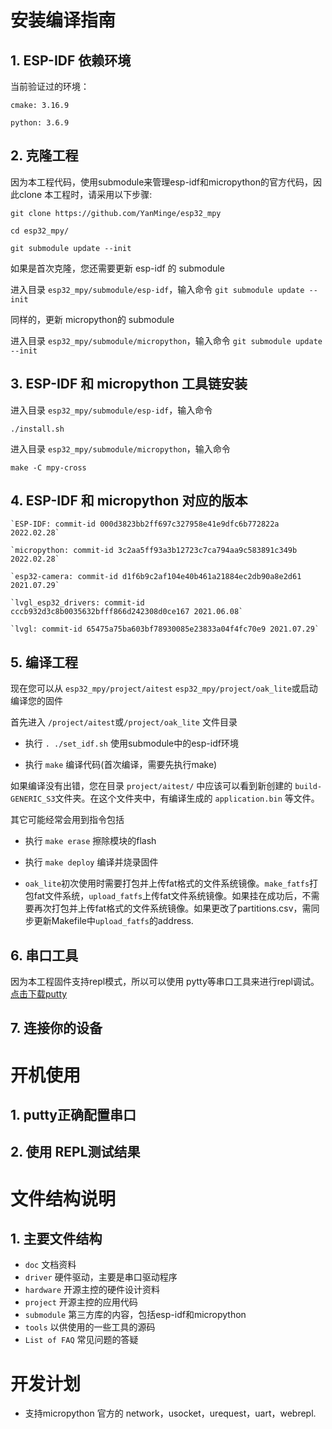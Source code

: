 # 安装编译指南 #

## 1. ESP-IDF 依赖环境 ##
   当前验证过的环境：

   `cmake: 3.16.9`

   `python: 3.6.9`

## 2. 克隆工程 ##

   因为本工程代码，使用submodule来管理esp-idf和micropython的官方代码，因此clone 本工程时，请采用以下步骤:

   `git clone https://github.com/YanMinge/esp32_mpy`

   `cd esp32_mpy/`

   `git submodule update --init`

   如果是首次克隆，您还需要更新 esp-idf 的 submodule

   进入目录 `esp32_mpy/submodule/esp-idf`，输入命令
   `git submodule update --init`

   同样的，更新 micropython的 submodule
  
   进入目录 `esp32_mpy/submodule/micropython`，输入命令
   `git submodule update --init`
   
## 3. ESP-IDF 和 micropython 工具链安装 ##

   进入目录 `esp32_mpy/submodule/esp-idf`，输入命令

   `./install.sh`

   进入目录 `esp32_mpy/submodule/micropython`，输入命令
   
   `make -C mpy-cross`
## 4. ESP-IDF 和 micropython 对应的版本 ##

    `ESP-IDF: commit-id 000d3823bb2ff697c327958e41e9dfc6b772822a  2022.02.28`

    `micropython: commit-id 3c2aa5ff93a3b12723c7ca794aa9c583891c349b 2022.02.28`

    `esp32-camera: commit-id d1f6b9c2af104e40b461a21884ec2db90a8e2d61 2021.07.29`

    `lvgl_esp32_drivers: commit-id cccb932d3c8b0035632bfff866d242308d0ce167 2021.06.08`

    `lvgl: commit-id 65475a75ba603bf78930085e23833a04f4fc70e9 2021.07.29`

## 5. 编译工程 ##

   现在您可以从 `esp32_mpy/project/aitest` `esp32_mpy/project/oak_lite`或启动编译您的固件
   
   首先进入 `/project/aitest`或`/project/oak_lite` 文件目录

   - 执行 `. ./set_idf.sh` 使用submodule中的esp-idf环境

   - 执行 `make` 编译代码(首次编译，需要先执行make)
   
   如果编译没有出错，您在目录 `project/aitest/` 中应该可以看到新创建的 `build-GENERIC_S3`文件夹。在这个文件夹中，有编译生成的 `application.bin` 等文件。
   
   其它可能经常会用到指令包括

   - 执行 `make erase` 擦除模块的flash
   
   - 执行 `make deploy` 编译并烧录固件

   - `oak_lite`初次使用时需要打包并上传fat格式的文件系统镜像。`make_fatfs`打包fat文件系统，`upload_fatfs`上传fat文件系统镜像。如果挂在成功后，不需要再次打包并上传fat格式的文件系统镜像。如果更改了partitions.csv，需同步更新Makefile中`upload_fatfs`的address.

## 6. 串口工具 ##
   因为本工程固件支持repl模式，所以可以使用 pytty等串口工具来进行repl调试。
   [点击下载putty](https://www.chiark.greenend.org.uk/~sgtatham/putty/latest.html)

## 7. 连接你的设备 ##



# 开机使用 #

## 1. putty正确配置串口 ##


## 2. 使用 REPL测试结果 ##
 
# 文件结构说明 #

## 1. 主要文件结构 ##

- `doc` 文档资料
- `driver` 硬件驱动，主要是串口驱动程序
- `hardware` 开源主控的硬件设计资料
- `project` 开源主控的应用代码
- `submodule` 第三方库的内容，包括esp-idf和micropython
- `tools` 以供使用的一些工具的源码
- `List of FAQ` 常见问题的答疑


# 开发计划 #

- 支持micropython 官方的 network，usocket，urequest，uart，webrepl.